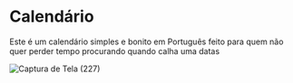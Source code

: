 # Calendário
Este é um calendário simples e bonito em Português feito para quem não quer perder tempo procurando quando calha uma datas

![Captura de Tela (227)](https://user-images.githubusercontent.com/103319183/210154844-b67c65e6-9cc6-4e1a-b3b1-b863c69a16cc.png)
